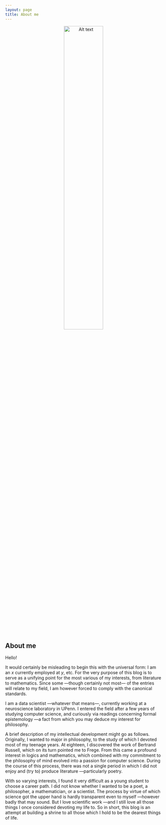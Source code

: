 ```yaml
---
layout: page
title: About me
---
```


<p align="center">
  <img src="https://i.ibb.co/hgSQhJ3/image-5ycn-Q91-D-1682375230573-raw.jpg" alt="Alt text" width="50%">
</p>


## About me

Hello! 

It would certainly be misleading to begin this with the universal form: I am an
$x$ currently employed at $y$, etc. For the very purpose of this blog is to
serve as a unifying point for the most various of my interests, from literature
to mathematics. Since some —though certainly not most— of the entries will
relate to my field, I am however forced to comply with the canonical standards.

I am a data scientist —whatever that means—, currently working at a neuroscience
laboratory in UPenn. I entered the field after a few years of studying computer
science, and curiously via readings concerning formal epistemology —a fact from
which you may deduce my interest for philosophy. 

A brief description of my intellectual development might go as follows.
Originally, I wanted to major in philosophy, to the study of which I devoted
most of my teenage years. At eighteen, I discovered the work of Bertrand
Russell, which on its turn pointed me to Frege. From this came a profound
interest in logics and mathematics, which combined with my commitment to the
philosophy of mind evolved into a passion for computer science. During the
course of this process, there was not a single period in which I did not enjoy
and (try to) produce literature —particularly poetry.

With so varying interests, I found it very difficult as a young student to
choose a career path. I did not know whether I wanted to be a poet, a
philosopher, a mathematician, or a scientist. The process by virtue of which
science got the upper hand is hardly transparent even to myself —however badly
that may sound. But I love scientific work —and I still love all those things I
once considered devoting my life to. So in short, this blog is an attempt at
building a shrine to all those which I hold to be the dearest things of life.

</div>




